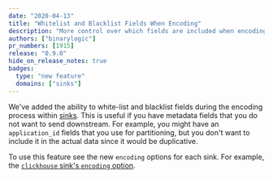 ```yaml
---
date: "2020-04-13"
title: "Whitelist and Blacklist Fields When Encoding"
description: "More control over which fields are included when encoding"
authors: ["binarylogic"]
pr_numbers: [1915]
release: "0.9.0"
hide_on_release_notes: true
badges:
  type: "new feature"
  domains: ["sinks"]
---
```


We've added the ability to white-list and blacklist fields during the encoding
process within [sinks][docs.sinks]. This is useful if you have metadata fields
that you do not want to send downstream. For example, you might have an
`application_id` fields that you use for partitioning, but you don't want to
include it in the actual data since it would be duplicative.

To use this feature see the new `encoding` options for each sink. For example,
the [`clickhouse` sink's `encoding` option][docs.sinks.clickhouse#encoding].

[docs.sinks.clickhouse#encoding]: /docs/reference/configuration/sinks/clickhouse/#encoding
[docs.sinks]: /docs/reference/configuration/sinks/
